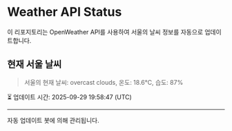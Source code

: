 
# Weather API Status

이 리포지토리는 OpenWeather API를 사용하여 서울의 날씨 정보를 자동으로 업데이트합니다.

## 현재 서울 날씨
> 서울의 현재 날씨: overcast clouds, 온도: 18.6°C, 습도: 87%

⏳ 업데이트 시간: 2025-09-29 19:58:47 (UTC)

---
자동 업데이트 봇에 의해 관리됩니다.
